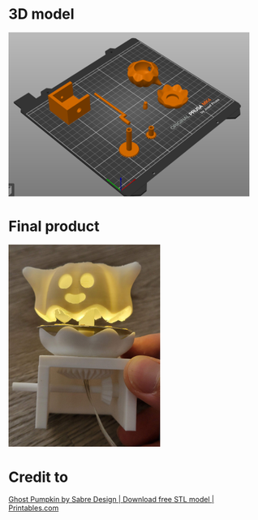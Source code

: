 # 3D model

<img title="" src="assets/2025-09-28-12-47-31-image.png" alt="" width="475">



# Final product

<img title="" src="assets/c84c967e994b9d07ea1040020f3e49019a603e9a.jpg" alt="" width="299">

# Credit to

[Ghost Pumpkin by Sabre Design | Download free STL model | Printables.com](https://www.printables.com/model/618595-ghost-pumpkin)





